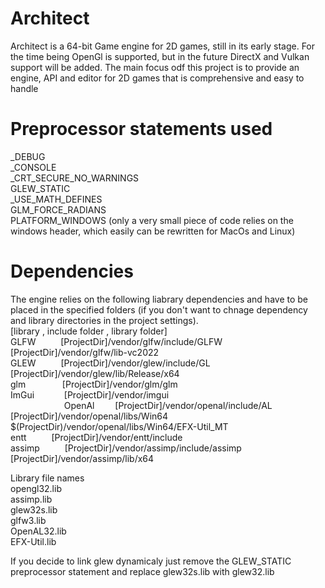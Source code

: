 # Architect

Architect is a 64-bit Game engine for 2D games, still in its early stage.
For the time being OpenGl is supported, but in the future DirectX and Vulkan support will be added.
The main focus odf this project is to provide an engine, API and editor for 2D games that is comprehensive and easy to handle 

# Preprocessor statements used
_DEBUG<br />
_CONSOLE<br />
_CRT_SECURE_NO_WARNINGS<br />
GLEW_STATIC<br />
_USE_MATH_DEFINES<br />
GLM_FORCE_RADIANS<br />
PLATFORM_WINDOWS (only a very small piece of code relies on the windows header, which easily can be rewritten for MacOs and Linux)<br />

# Dependencies
The engine relies on the following liabrary dependencies and have to be placed in 
the specified folders (if you don't want to chnage dependency and library directories in the project settings).<br />
[library , include folder , library folder]<br />
GLFW &emsp; &emsp;     [ProjectDir]/vendor/glfw/include/GLFW &emsp; [ProjectDir]/vendor/glfw/lib-vc2022<br />
GLEW &emsp; &emsp;     [ProjectDir]/vendor/glew/include/GL &emsp; &emsp; [ProjectDir]/vendor/glew/lib/Release/x64<br />
glm  &emsp;  &emsp; &ensp; &nbsp;  [ProjectDir]/vendor/glm/glm<br />
ImGui &emsp; &emsp;  &nbsp;  [ProjectDir]/vendor/imgui<br />
 &emsp;  &emsp;  &emsp;  &emsp;  &emsp;OpenAl &emsp; &ensp;  [ProjectDir]/vendor/openal/include/AL &emsp; [ProjectDir]/vendor/openal/libs/Win64 <br /> 
$(ProjectDir)/vendor/openal/libs/Win64/EFX-Util_MT<br />
entt &emsp; &emsp;     [ProjectDir]/vendor/entt/include<br />
assimp &emsp; &emsp;    [ProjectDir]/vendor/assimp/include/assimp &emsp; [ProjectDir]/vendor/assimp/lib/x64<br />

Library file names<br />
opengl32.lib<br />
assimp.lib<br />
glew32s.lib<br />
glfw3.lib<br />
OpenAL32.lib<br />
EFX-Util.lib<br />

If you decide to link glew dynamicaly just remove the GLEW_STATIC preprocessor statement and replace glew32s.lib with glew32.lib
